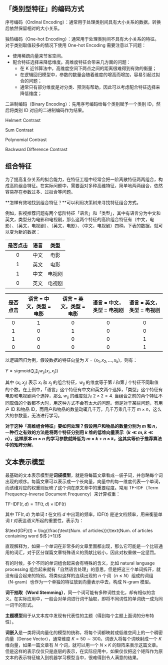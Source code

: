 ## 「类别型特征」的编码方式

序号编码（Ordinal Encoding）：通常用于处理类别间具有大小关系的数据，转换后依然保留相对的大小关系。

独热编码（One-hot Encoding）：通常用于处理类别间不具有大小关系的特征。对于类别取值较多的情况下使用 One-hot Encoding 需要注意以下问题：

- 使用稀疏向量来节省空间。
- 配合特征选择来降低维度。高维度特征会带来几方面的问题：
  - 在 K 近邻算法中，高维度空间下两点之间的距离很难得到有效的衡量；
  - 在逻辑回归模型中，参数的数量会随着维度的增高而增加，容易引起过拟合的问题；
  - 通常只有部分维度是对分类、预测有帮助，因此可以考虑配合特征选择来降低维度；

二进制编码（Binary Encoding）：先用序号编码给每个类别赋予一个类别 ID，然后将类别 ID 对应的二进制编码作为结果。

Helmert Contrast

Sum Contrast

Polynomial Contrast

Backward Difference Contrast

## 组合特征

为了提高复杂关系的拟合能力，在特征工程中经常会把一阶离散特征两两组合，构成高阶组合特征。在实际问题中，需要面对多种高维特征，简单地两两组合，依然容易存在参数过多、过拟合等问题。

**怎样有效地找到组合特征？**可以利用决策树来寻找特征组合方式。

例如，影视推荐问题有两个低阶特征「语言」和「类型」，其中有语言分为中文和英文，类型分为电影和电视剧，那么这两个特征的高阶组合特征有（中文，电影）、（英文，电视剧）、（英文，电影）、（中文，电视剧）四种。下表的数据，就可以变为新的数据：

| 是否点击 | 语言 |  类型  |
| :------: | :--: | :----: |
|    0     | 中文 |  电影  |
|    1     | 英文 |  电影  |
|    1     | 中文 | 电视剧 |
|    0     | 英文 | 电视剧 |

| 是否点击 | 语言 = 中文，类型 = 电影 | 语言 = 英文，类型 = 电影 | 语言 = 中文，类型 = 电视剧 | 语言 = 英文，类型 = 电视剧 |
| :------: | :----------------------: | :----------------------: | :------------------------: | :------------------------: |
|    0     |            1             |            0             |             0              |             0              |
|    1     |            0             |            1             |             0              |             0              |
|    1     |            0             |            0             |             0              |             1              |
|    0     |            0             |            0             |             0              |             1              |

以逻辑回归为例，假设数据的特征向量为 $X=(x_1,x_2,\dots,x_k)$，则有：



$Y=\text{sigmoid}(\sum_i\sum_jw_{ij}\langle x_i,x_j\rangle)$



其中 $\langle x_i,x_j\rangle$ 表示 $x_i$ 和 $x_j$ 的组合特征，$w_{ij}$ 的维度等于第 $i$ 和第 $j$ 个特征不同取值的个数。在上例中，「语言」这个特征有中文和英文两个选择，「类型」这个特征有电影和电视剧两个选择，那么 $w_{ij}$ 的维度就为 $2\times 2=4$. 当组合之前的两个特征不同取值的个数都不大时，用这种方式不会有太大的问题。但是对于某些问题，有用户 ID 和物品 ID，而用户和物品的数量动辄几千万，几千万乘几千万 $m\times n$，这么大的参数量，无法进行学习。

**对于这种「高维组合特征」要如何处理？**假设用户和物品的数量分别为 $m$ 和 $n$，一种行之有效的方法是将两个特征分别用 $k$ 维的低维向量表示（$k\ll m,k\ll n$），这样原本 $m\times n$ 的学习参数就降低为 $m\times k + n\times k$，这其实等价于推荐算法中的**矩阵分解**。

## 文本表示模型

最基础的文本表示模型是**词袋模型**，就是将每篇文章看成一袋子词，并忽略每个词出现的顺序。每篇文章可以表示成一个长向量，向量中的每一维度代表一个单词，而该维对应的权重则反映了这个词在原文章中的重要程度。常用 TF-IDF（Term Frequency-Inverse Document Frequency）来计算权重：



$\text{TF-IDF}(t,d)=\text{TF}(t,d)\times \text{IDF}(t)$



其中 $\text{TF}(t,d)$ 为单词 $t$ 在文档 $d$ 中出现的频率，$\text{IDF}(t)$ 是逆文档频率，用来衡量单词 $t$ 对表达语义所起的重要性，表示为：



$\text{IDF}(t) = \log{\frac{\text{Num. of articles}}{\text{Num. of articles containing word $t$ }+1}}$



直观解释为，如果一个单词在非常多的文章里面都出现，那么它可能是一个比较通用的词汇，对于区分谋篇文章特殊语义的贡献比较小，因此对权重做一定惩罚。

有的时候，多个不同的单词组合起来会有特殊的含义，比如 natural language processing 组合起来就有「自然语言处理」的意思，但是把这三个单词拆开，就没有组合起来的特别。将类似这样的连续出现的 $n$ 个词（$n\le N$）组成的词组（N-gram）也作为一个单独的特征放到向量表示中去，构成 N-gram 模型。

**词干抽取（Word Stemming）**，同一个词可能有多种词性变化，却有相似的含义。在实际应用中，一般会对单词进行词干抽取，即将不同词性的单词统一成为同一词干的形式。

**主题模型**用于从文本库中发现有代表性的主题（得到每个主题上面词的分布特性）。

**词嵌入**是一类将词向量化的模型的统称，将每个词都映射成低维空间上的一个稠密向量（Dense Vector），通常维度 $K=50\sim 300$。词嵌入将每个词映射成一个 $K$ 维向量，如果一篇文章有 $N$ 个词，就可以用一个 $N\times K$ 的矩阵来表示这篇文章。但是这样的表示仅仅只是底层的表示，在实际应用中，如果仅仅把这个矩阵作为原文本的表示特征输入到机器学习模型当中，很难得到令人满意的结果。

